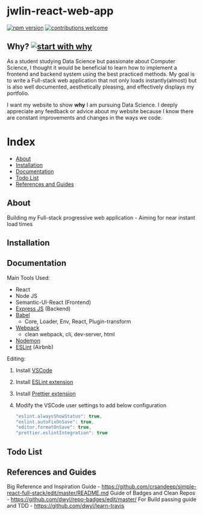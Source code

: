 # jwlin-react-web-app

[![npm version](https://badge.fury.io/js/npm.svg)](https://badge.fury.io/js/npm)
[![contributions welcome](https://img.shields.io/badge/contributions-welcome-brightgreen.svg?style=flat)](https://github.com/jwlin17/jwlin-react/issues)

## Why? [![start with why](https://img.shields.io/badge/start%20with-why%3F-brightgreen.svg?style=flat)](http://www.ted.com/talks/simon_sinek_how_great_leaders_inspire_action)

As a student studying Data Science but passionate about Computer Science, I thought it would be beneficial to learn how to implement a frontend and backend system using the best practiced methods. My goal is to write a Full-stack web application that not only loads instantly(almost) but is also well documented, aesthetically pleasing, and effectively displays my portfolio. 

I want my website to show **why** I am pursuing Data Science. I deeply appreciate any feedback or advice about my website because I know there are constant improvements and changes in the ways we code. 

# Index
- [About](#about)
- [Installation](#installation)
- [Documentation](#documentation)
- [Todo List](#todo)
- [References and Guides](#references)

## About

Building my Full-stack progressive web application - Aiming for near instant load times
## Installation

## Documentation
Main Tools Used:
- React
- Node JS
- Semantic-UI-React (Frontend)
- [Express JS](https://expressjs.com/) (Backend)
- [Babel](https://babeljs.io/)
  - Core, Loader, Env, React, Plugin-transform
- [Webpack](https://webpack.js.org/)
  - clean webpack, cli, dev-server, html
- [Nodemon](https://github.com/remy/nodemon)
- [ESLint](https://eslint.org/docs/about/) (Airbnb)

Editing:
1.  Install [VSCode](https://code.visualstudio.com/)
2.  Install [ESLint extension](https://marketplace.visualstudio.com/items?itemName=dbaeumer.vscode-eslint)
3.  Install [Prettier extension](https://marketplace.visualstudio.com/items?itemName=esbenp.prettier-vscode)
4.  Modify the VSCode user settings to add below configuration

    ```javascript
    "eslint.alwaysShowStatus": true,
    "eslint.autoFixOnSave": true,
    "editor.formatOnSave": true,
    "prettier.eslintIntegration": true
    ```
    
## Todo List

## References and Guides
    
Big Reference and Inspiration Guide - https://github.com/crsandeep/simple-react-full-stack/edit/master/README.md
Guide of Badges and Clean Repos - https://github.com/dwyl/repo-badges/edit/master/
For Build passing guide and TDD - https://github.com/dwyl/learn-travis
